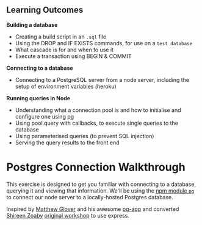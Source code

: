 ## Learning Outcomes

**Building a database**
- Creating a build script in an `.sql` file
- Using the DROP and IF EXISTS commands, for use on a `test database`
- What cascade is for and when to use it
- Execute a transaction using BEGIN & COMMIT

**Connecting to a database**
- Connecting to a PostgreSQL server from a node server, including the setup of environment variables (heroku)

**Running queries in Node**
- Understanding what a connection pool is and how to initialise and configure one using pg
- Using pool.query with callbacks, to execute single queries to the database
- Using parameterised queries (to prevent SQL injection)
- Serving the query results to the front end


# Postgres Connection Walkthrough

This exercise is designed to get you familiar with connecting to a database, querying it and viewing that information.
We'll be using the [npm module `pg`](https://www.npmjs.com/package/pg) to connect our node server to a locally-hosted Postgres database.

Inspired by [Matthew Glover](https://github.com/matthewglover) and his awesome [pg-app](https://github.com/matthewglover/pg-app/) and converted [Shireen Zoaby](https://github.com/shiryz) [original workshop](https://github.com/foundersandcoders/pg-walkthrough) to use express.
